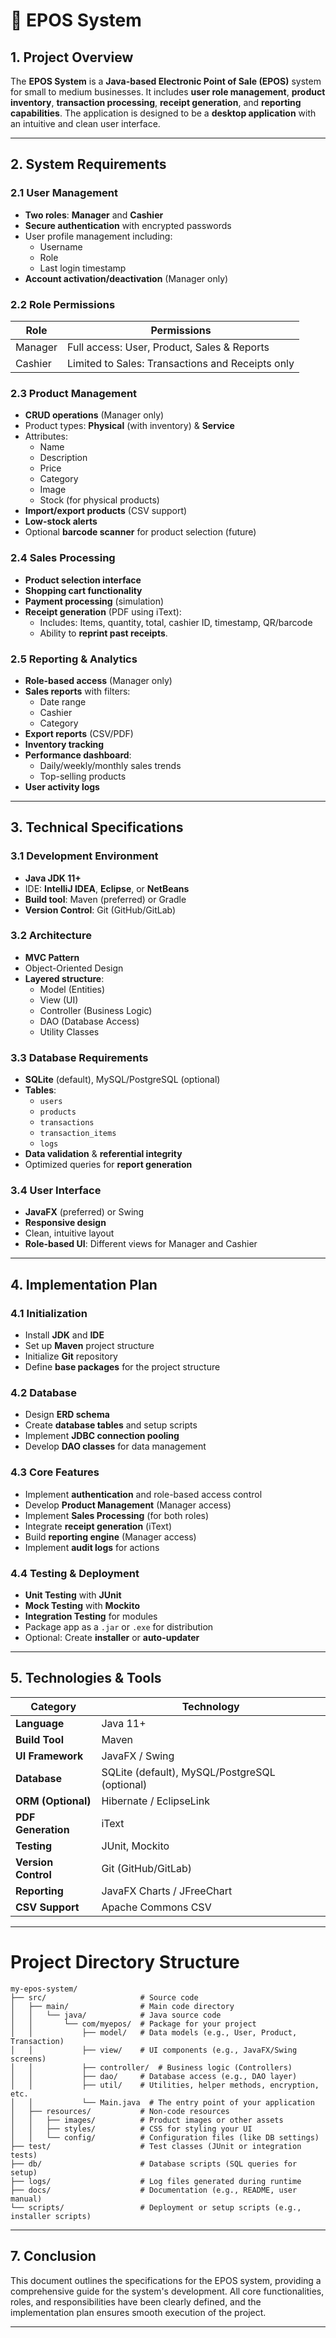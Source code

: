 # 📄 EPOS System

## 1. Project Overview
The **EPOS System** is a **Java-based Electronic Point of Sale (EPOS)** system for small to medium businesses. It includes **user role management**, **product inventory**, **transaction processing**, **receipt generation**, and **reporting capabilities**. The application is designed to be a **desktop application** with an intuitive and clean user interface.

---

## 2. System Requirements

### 2.1 User Management
- **Two roles**: **Manager** and **Cashier**
- **Secure authentication** with encrypted passwords
- User profile management including:
  - Username
  - Role
  - Last login timestamp
- **Account activation/deactivation** (Manager only)

### 2.2 Role Permissions
| Role     | Permissions                                    |
|----------|------------------------------------------------|
| Manager  | Full access: User, Product, Sales & Reports   |
| Cashier  | Limited to Sales: Transactions and Receipts only |

### 2.3 Product Management
- **CRUD operations** (Manager only)
- Product types: **Physical** (with inventory) & **Service**
- Attributes:
  - Name
  - Description
  - Price
  - Category
  - Image
  - Stock (for physical products)
- **Import/export products** (CSV support)
- **Low-stock alerts**
- Optional **barcode scanner** for product selection (future)

### 2.4 Sales Processing
- **Product selection interface**
- **Shopping cart functionality**
- **Payment processing** (simulation)
- **Receipt generation** (PDF using iText):
  - Includes: Items, quantity, total, cashier ID, timestamp, QR/barcode
  - Ability to **reprint past receipts**.

### 2.5 Reporting & Analytics
- **Role-based access** (Manager only)
- **Sales reports** with filters:
  - Date range
  - Cashier
  - Category
- **Export reports** (CSV/PDF)
- **Inventory tracking**
- **Performance dashboard**:
  - Daily/weekly/monthly sales trends
  - Top-selling products
- **User activity logs**

---

## 3. Technical Specifications

### 3.1 Development Environment
- **Java JDK 11+**
- IDE: **IntelliJ IDEA**, **Eclipse**, or **NetBeans**
- **Build tool**: Maven (preferred) or Gradle
- **Version Control**: Git (GitHub/GitLab)

### 3.2 Architecture
- **MVC Pattern**
- Object-Oriented Design
- **Layered structure**:
  - Model (Entities)
  - View (UI)
  - Controller (Business Logic)
  - DAO (Database Access)
  - Utility Classes

### 3.3 Database Requirements
- **SQLite** (default), MySQL/PostgreSQL (optional)
- **Tables**:
  - `users`
  - `products`
  - `transactions`
  - `transaction_items`
  - `logs`
- **Data validation** & **referential integrity**
- Optimized queries for **report generation**

### 3.4 User Interface
- **JavaFX** (preferred) or Swing
- **Responsive design**
- Clean, intuitive layout
- **Role-based UI**: Different views for Manager and Cashier

---

## 4. Implementation Plan

### 4.1 Initialization
- Install **JDK** and **IDE**
- Set up **Maven** project structure
- Initialize **Git** repository
- Define **base packages** for the project structure

### 4.2 Database
- Design **ERD schema**
- Create **database tables** and setup scripts
- Implement **JDBC connection pooling**
- Develop **DAO classes** for data management

### 4.3 Core Features
- Implement **authentication** and role-based access control
- Develop **Product Management** (Manager access)
- Implement **Sales Processing** (for both roles)
- Integrate **receipt generation** (iText)
- Build **reporting engine** (Manager access)
- Implement **audit logs** for actions

### 4.4 Testing & Deployment
- **Unit Testing** with **JUnit**
- **Mock Testing** with **Mockito**
- **Integration Testing** for modules
- Package app as a `.jar` or `.exe` for distribution
- Optional: Create **installer** or **auto-updater**

---

## 5. Technologies & Tools

| Category        | Technology                                  |
|-----------------|---------------------------------------------|
| **Language**    | Java 11+                                    |
| **Build Tool**  | Maven                                       |
| **UI Framework**| JavaFX / Swing                              |
| **Database**    | SQLite (default), MySQL/PostgreSQL (optional)|
| **ORM (Optional)** | Hibernate / EclipseLink                   |
| **PDF Generation** | iText                                    |
| **Testing**     | JUnit, Mockito                              |
| **Version Control** | Git (GitHub/GitLab)                      |
| **Reporting**   | JavaFX Charts / JFreeChart                  |
| **CSV Support** | Apache Commons CSV                          |

---

# Project Directory Structure

```plaintext
my-epos-system/
├── src/                     # Source code
│   ├── main/                # Main code directory
│   │   └── java/            # Java source code
│   │       └── com/myepos/  # Package for your project
│   │           ├── model/   # Data models (e.g., User, Product, Transaction)
│   │           ├── view/    # UI components (e.g., JavaFX/Swing screens)
│   │           ├── controller/  # Business logic (Controllers)
│   │           ├── dao/     # Database access (e.g., DAO layer)
│   │           ├── util/    # Utilities, helper methods, encryption, etc.
│   │           └── Main.java  # The entry point of your application
│   ├── resources/           # Non-code resources
│   │   ├── images/          # Product images or other assets
│   │   ├── styles/          # CSS for styling your UI
│   │   └── config/          # Configuration files (like DB settings)
├── test/                    # Test classes (JUnit or integration tests)
├── db/                      # Database scripts (SQL queries for setup)
├── logs/                    # Log files generated during runtime
├── docs/                    # Documentation (e.g., README, user manual)
└── scripts/                 # Deployment or setup scripts (e.g., installer scripts)
```

---

## 7. Conclusion
This document outlines the specifications for the EPOS system, providing a comprehensive guide for the system's development. All core functionalities, roles, and responsibilities have been clearly defined, and the implementation plan ensures smooth execution of the project.

---
